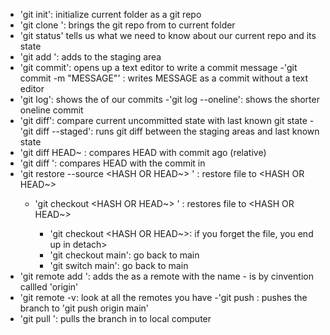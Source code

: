 - 'git init': initialize current folder as a git repo
- 'git clone <URL>': brings the git repo from <URL> to current folder 
- 'git status' tells us what we need to know about our current repo and its state
- 'git add <FILE>': adds <FILE> to the staging area
- 'git commit': opens up a text editor to write a commit message
	-'git commit -m "MESSAGE"' : writes MESSAGE as a commit without a text editor
- 'git log': shows the of our commits
	-'git log --oneline': shows the shorter oneline commit
- 'git diff': compare current uncommitted state with last known git state
	-'git diff --staged': runs git diff between the staging areas and last known state
- 'git diff HEAD~<NUMBER> : compares HEAD with commit <NUMBER> ago (relative)
- 'git diff <HASH>':  compares HEAD with the commit in <HASH>
- 'git restore --source <HASH OR HEAD~> <FILE>' : restore file to <HASH OR HEAD~>
	- 'git checkout <HASH OR HEAD~> <FILE>' : restores file to <HASH OR HEAD~>
		- 'git checkout <HASH OR HEAD~>: if you forget the file, you end up in detach>
		- 'git checkout main': go back to main
		- 'git switch main': go back to main 
- 'git remote add <NAME> <URL>': adds the <URL> as a remote with the name <NAME>
	-<NAME> is by cinvention callled 'origin'
- 'git remote -v: look at all the remotes you have
-'git push <WHERE> <WHAT>: pushes the <WHAT> branch to <WHERE>
	'git push origin main'
- 'git pull <WHERE> <WHAT>': pulls the <WHAT> branch in <WHERE> to local computer
